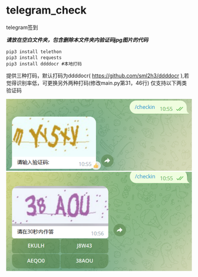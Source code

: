 # telegram_check
telegram签到

___请放在空白文件夹，包含删除本文件夹内验证码jpg图片的代码___
```
pip3 install telethon
pip3 install requests
pip3 install ddddocr #本地打码
```
提供三种打码，默认打码为ddddocr( https://github.com/sml2h3/ddddocr ),若觉得识别率低，可更换另外两种打码(修改main.py第31，46行)
仅支持以下两类验证码

![图片验证码](/pic/tianruo_2023-1-13-638092035331045066.png "图片验证码")
![图片验证码及内联键盘](/pic/tianruo_2023-1-13-638092035172167098.png "图片验证码及内联键盘")
